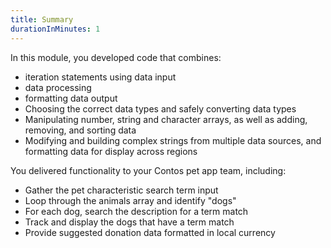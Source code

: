 ```yaml
---
title: Summary
durationInMinutes: 1
---
```


In this module, you developed code that combines:

- iteration statements using data input
- data processing
- formatting data output
- Choosing the correct data types and safely converting data types
- Manipulating number, string and character arrays, as well as adding, removing, and sorting data
- Modifying and building complex strings from multiple data sources, and formatting data for display across regions

You delivered functionality to your Contos pet app team, including:

- Gather the pet characteristic search term input
- Loop through the animals array and identify "dogs"
- For each dog, search the description for a term match
- Track and display the dogs that have a term match
- Provide suggested donation data formatted in local currency
